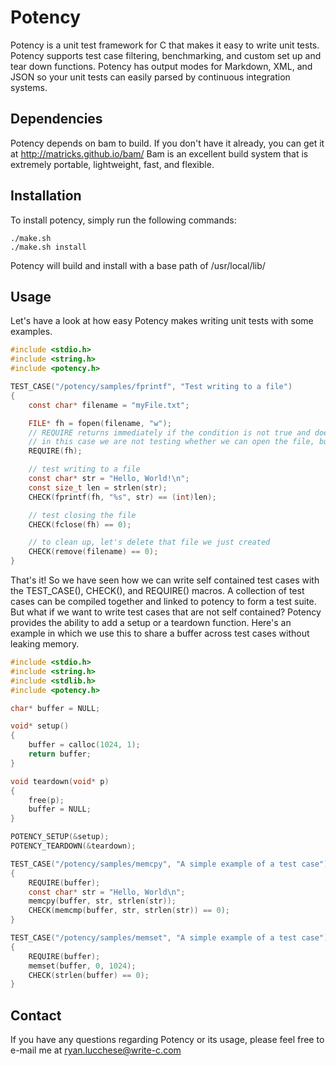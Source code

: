 # Potency #

Potency is a unit test framework for C that makes it easy to write unit tests.
Potency supports test case filtering, benchmarking, and custom set up and tear down functions.
Potency has output modes for Markdown, XML, and JSON so your unit tests can easily parsed by continuous integration systems.

## Dependencies ##
Potency depends on bam to build. If you don't have it already, you can get it at http://matricks.github.io/bam/
Bam is an excellent build system that is extremely portable, lightweight, fast, and flexible.

## Installation ##
To install potency, simply run the following commands:

```
./make.sh
./make.sh install
```

Potency will build and install with a base path of /usr/local/lib/

## Usage ##
Let's have a look at how easy Potency makes writing unit tests with some examples.

```C
#include <stdio.h>
#include <string.h>
#include <potency.h>

TEST_CASE("/potency/samples/fprintf", "Test writing to a file")
{
	const char* filename = "myFile.txt";

	FILE* fh = fopen(filename, "w");
	// REQUIRE returns immediately if the condition is not true and does NOT generate an assertion count in the output
	// in this case we are not testing whether we can open the file, but we require that we can for the tests following
	REQUIRE(fh);

	// test writing to a file
	const char* str = "Hello, World!\n";
	const size_t len = strlen(str);
	CHECK(fprintf(fh, "%s", str) == (int)len);

	// test closing the file
	CHECK(fclose(fh) == 0);

	// to clean up, let's delete that file we just created
	CHECK(remove(filename) == 0);
}

```


That's it! So we have seen how we can write self contained test cases with the TEST_CASE(), CHECK(), and REQUIRE() macros. A collection 
of test cases can be compiled together and linked to potency to form a test suite. But what if we want to write test cases that are 
not self contained? Potency provides the ability to add a setup or a teardown function. Here's an example in which we use this to share 
a buffer across test cases without leaking memory.

```C
#include <stdio.h>
#include <string.h>
#include <stdlib.h>
#include <potency.h>

char* buffer = NULL;

void* setup()
{
	buffer = calloc(1024, 1);
	return buffer;
}

void teardown(void* p)
{
	free(p);
	buffer = NULL;
}

POTENCY_SETUP(&setup);
POTENCY_TEARDOWN(&teardown);

TEST_CASE("/potency/samples/memcpy", "A simple example of a test case")
{
	REQUIRE(buffer);
	const char* str = "Hello, World\n";
	memcpy(buffer, str, strlen(str));
	CHECK(memcmp(buffer, str, strlen(str)) == 0);
}

TEST_CASE("/potency/samples/memset", "A simple example of a test case")
{
	REQUIRE(buffer);
	memset(buffer, 0, 1024);
	CHECK(strlen(buffer) == 0);
}

```

## Contact ##
If you have any questions regarding Potency or its usage, please feel free to e-mail me at ryan.lucchese@write-c.com 

